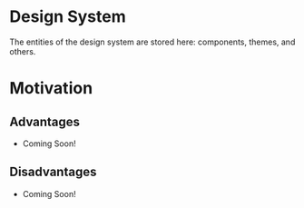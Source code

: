 Design System
=============

The entities of the design system are stored here: components, themes, and others.

# Motivation

## Advantages

- Coming Soon!

## Disadvantages

- Coming Soon!
